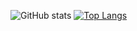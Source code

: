 ![GitHub stats](https://github-readme-stats.vercel.app/api?username=tergel-sama&count_private=true&show_icons=true&theme=nord&include_all_commits=true)
[![Top Langs](https://github-readme-stats.vercel.app/api/top-langs/?username=tergel-sama&layout=compact&theme=nord&langs_count=8)](https://github.com/anuraghazra/github-readme-stats)
